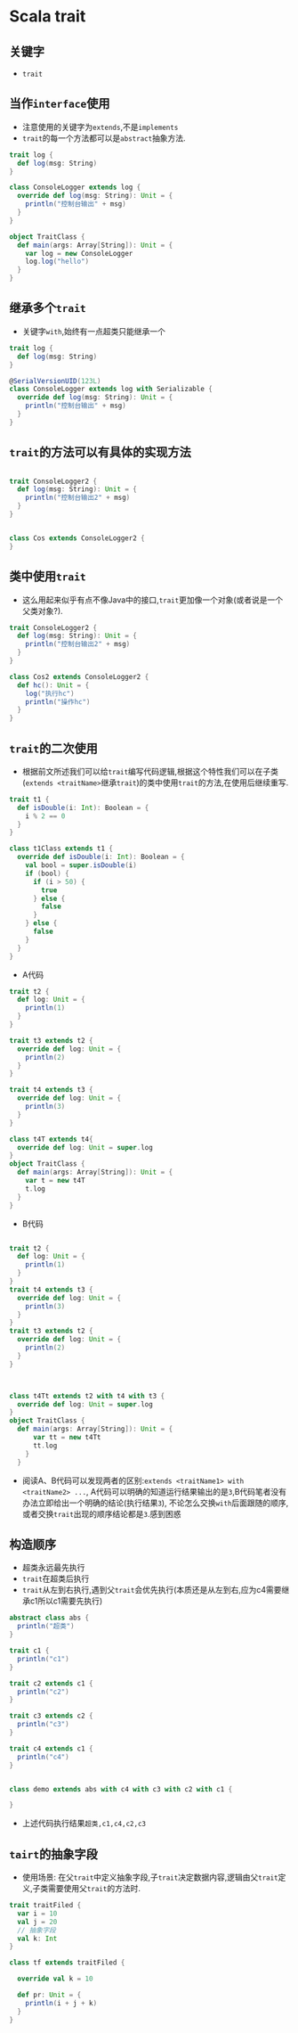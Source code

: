 # Scala trait
## 关键字
- `trait`

## 当作`interface`使用
- 注意使用的关键字为`extends`,不是`implements`
- `trait`的每一个方法都可以是`abstract`抽象方法.
```scala
trait log {
  def log(msg: String)
}

class ConsoleLogger extends log {
  override def log(msg: String): Unit = {
    println("控制台输出" + msg)
  }
}

object TraitClass {
  def main(args: Array[String]): Unit = {
    var log = new ConsoleLogger
    log.log("hello")
  }
}

```

## 继承多个`trait`
- 关键字`with`,始终有一点超类只能继承一个
```scala
trait log {
  def log(msg: String)
}

@SerialVersionUID(123L)
class ConsoleLogger extends log with Serializable {
  override def log(msg: String): Unit = {
    println("控制台输出" + msg)
  }
}
```
## `trait`的方法可以有具体的实现方法
```scala

trait ConsoleLogger2 {
  def log(msg: String): Unit = {
    println("控制台输出2" + msg)
  }
}


class Cos extends ConsoleLogger2 {
}

```


## 类中使用`trait`
- 这么用起来似乎有点不像Java中的接口,`trait`更加像一个对象(或者说是一个父类对象?).
```scala
trait ConsoleLogger2 {
  def log(msg: String): Unit = {
    println("控制台输出2" + msg)
  }
}

class Cos2 extends ConsoleLogger2 {
  def hc(): Unit = {
    log("执行hc")
    println("操作hc")
  }
}

```

## `trait`的二次使用
- 根据前文所述我们可以给`trait`编写代码逻辑,根据这个特性我们可以在子类(`extends <traitName>`继承`trait`)的类中使用`trait`的方法,在使用后继续重写. 
```scala
trait t1 {
  def isDouble(i: Int): Boolean = {
    i % 2 == 0
  }
}

class t1Class extends t1 {
  override def isDouble(i: Int): Boolean = {
    val bool = super.isDouble(i)
    if (bool) {
      if (i > 50) {
        true
      } else {
        false
      }
    } else {
      false
    }
  }
}
```
- A代码
```scala
trait t2 {
  def log: Unit = {
    println(1)
  }
}

trait t3 extends t2 {
  override def log: Unit = {
    println(2)
  }
}

trait t4 extends t3 {
  override def log: Unit = {
    println(3)
  }
}

class t4T extends t4{
  override def log: Unit = super.log
}
object TraitClass {
  def main(args: Array[String]): Unit = {
    var t = new t4T
    t.log
  }
}
```
- B代码
```scala

trait t2 {
  def log: Unit = {
    println(1)
  }
}
trait t4 extends t3 {
  override def log: Unit = {
    println(3)
  }
}
trait t3 extends t2 {
  override def log: Unit = {
    println(2)
  }
}



class t4Tt extends t2 with t4 with t3 {
  override def log: Unit = super.log
}
object TraitClass {
  def main(args: Array[String]): Unit = {
      var tt = new t4Tt
      tt.log
    }
  }
```

- 阅读A、B代码可以发现两者的区别:`extends <traitName1> with <traitName2> ...`,
A代码可以明确的知道运行结果输出的是`3`,B代码笔者没有办法立即给出一个明确的结论(执行结果`3`),
不论怎么交换`with`后面跟随的顺序,或者交换`trait`出现的顺序结论都是`3`.感到困惑

## 构造顺序
- 超类永远最先执行
- `trait`在超类后执行
- `trait`从左到右执行,遇到父`trait`会优先执行(本质还是从左到右,应为c4需要继承c1所以c1需要先执行)
```scala
abstract class abs {
  println("超类")
}

trait c1 {
  println("c1")
}

trait c2 extends c1 {
  println("c2")
}

trait c3 extends c2 {
  println("c3")
}

trait c4 extends c1 {
  println("c4")
}


class demo extends abs with c4 with c3 with c2 with c1 {

}
```
- 上述代码执行结果`超类,c1,c4,c2,c3`

## `tairt`的抽象字段
- 使用场景: 在父`trait`中定义抽象字段,子`trait`决定数据内容,逻辑由父`trait`定义,子类需要使用父`trait`的方法时.
```scala
trait traitFiled {
  var i = 10
  val j = 20
  // 抽象字段
  val k: Int
}

class tf extends traitFiled {

  override val k = 10

  def pr: Unit = {
    println(i + j + k)
  }
}

```
